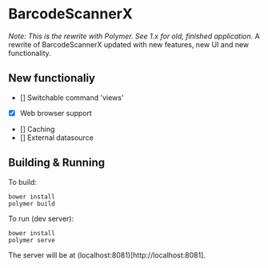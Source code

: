 # BarcodeScannerX

_Note: This is the rewrite with Polymer. See 1.x for old, finished application._
A rewrite of BarcodeScannerX updated with new features, new UI and new functionality.

## New functionaliy
- [] Switchable command 'views'
- [x] Web browser support
- [] Caching
- [] External datasource

## Building & Running
To build:
```shell
bower install
polymer build
```

To run (dev server):
```shell
bower install
polymer serve
```
The server will be at (localhost:8081)[http://localhost:8081].
